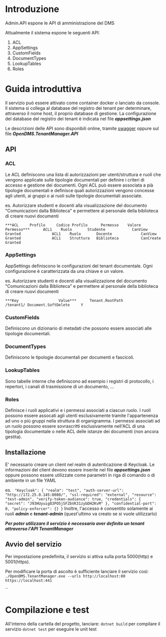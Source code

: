 # Introduzione 
Admin.API espone le API di amministrazione del DMS

Attualmente il sistema espone le seguenti API:
1. ACL
2. AppSettings
3. CustomFields
4. DocumentTypes
5. LookupTables
6. Roles

# Guida introduttiva
Il servizio può essere attivato come container docker o lanciato da console. Il sistema si collega al database del registro dei tenant per determinare, attraverso il nome host, il proprio database di gestione. 
La configurazione del database del registro dei tenant è indicata nel file ***appsettings.json***

Le descrizioni delle API sono disponibili online, tramite [swagger](http://localhost/swagger/index.html) oppure sul file ***OpenDMS.TenantManager.API***

## API

### ACL
Le ACL definiscono una lista di autorizzazioni per utenti/struttura e ruoli che vengono applicate sulle tipologie documentali per definire i criteri di accesso e gestione dei documenti. 
Ogni ACL può essere associata a pià tipologie documentali e definisce quali autorizzazioni vengono concesse agli utenti, ai gruppi o ai ruoli sulle tipologie documentali associate.

es.
Autorizzare studenti e docenti alla visualizzazione del documento "Comunicazioni dalla Biblioteca" e permettere al personale della biblioteca di creare nuovi documenti

`
***ACL     Profilo     Codice Profilo      Permesso    Valore Permesso***     
ACL1    Ruolo       Studente            CanView     Granted             
ACL1    Ruolo       Docente             CanView     Granted             
ACL1    Struttura   Biblioteca          CanCreate   Granted
`

### AppSettings
AppSettings definiscono le configurazioni del tenant documentale.
Ogni configurazione è caratterizzata da una chiave e un valore.

es.
Autorizzare studenti e docenti alla visualizzazione del documento "Comunicazioni dalla Biblioteca" e permettere al personale della biblioteca di creare nuovi documenti

`
***Key                  Value***     
Tenant.RootPath         /tenant1/
Document.SoftDelete     Y
`

### CustomFields
Definiscono un dizionario di metadati che possono essere associati alle tipologie documentali.

### DocumentTypes
Definiscono le tipologie documentali per documenti e fascicoli. 

### LookupTables
Sono tabelle interne che definiscono ad esempio i registri di protocollo, i repertori, i canali di trasmissione di un documento, ...

### Roles
Definisce i ruoli applicativi e i permessi associati a ciascun ruolo. I ruoli possono essere assocati agli utenti esclusivamente tramite l'appartenenza ad uno o più gruppi nella struttura di organigramma.
I permessi associati ad un ruolo possono essere sovrascritti esclusivamente nell'ACL di una tipologia documentale o nelle ACL delle istanze dei documenti (non ancora gestita).

## Installazione
E' necessario creare un client nel realm di autenticazione di Keycloak.
Le informazioni del client devono essere inserite nel file ***appsettings.json*** oppure possono essere utilizzate come parametri in riga di comando o di ambiente in un file YAML

es.
`  "Keycloak": {
    "realm": "test",
    "auth-server-url": "http://172.25.0.145:8080/",
    "ssl-required": "external",
    "resource": "test-admin",
    "verify-token-audience": true,
    "credentials": {
      "secret": "J93HUyuig83PO5jSFZbVK31zybDH2KvM"
    },
    "confidential-port": 0,
    "policy-enforcer": {}
  }
`
Inoltre, l'accesso è consentito solamente ai ruoli ***admin*** e ***tenant-admin*** (quest'ultimo va creato se si vuole utilizzarlo)

***Per poter utilizzare il servizio è necessario aver definito un tenant attraverso l'API TenantManager***

## Avvio del servizio
Per impostazione predefinita, il servizio si attiva sulla porta 5000(http) e 5001(https).

Per modificare la porta di ascolto è sufficiente lanciare il servizio così:
`./OpenDMS.TenantManager.exe --urls http://localhost:80 https://localhost:441 `

``

# Compilazione e test
All'interno della cartella del progetto, lanciare:
`dotnet build` per compilare il servizio
`dotnet test` per eseguire le unit test
